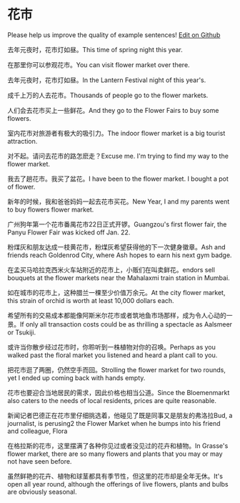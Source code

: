 # 花市

Please help us improve the quality of example sentences! [Edit on Github](https://github.com/jiyushe/jiyu-example-sentence-source/blob/main/chinese/huashi_1.md)

<p><span class="chinese">去年元夜时，花市灯如昼。</span><span class="english">This time of spring night this year.</span></p>

<p><span class="chinese">在那里你可以参观花市。</span><span class="english">You can visit flower market over there.</span></p>

<p><span class="chinese">去年元夜时，花市灯如昼。</span><span class="english">In the Lantern Festival night of this year's.</span></p>

<p><span class="chinese">成千上万的人去花市。</span><span class="english">Thousands of people go to the flower markets.</span></p>

<p><span class="chinese">人们会去花市买上一些鲜花。</span><span class="english">And they go to the Flower Fairs to buy some flowers.</span></p>

<p><span class="chinese">室内花市对旅游者有极大的吸引力。</span><span class="english">The indoor flower market is a big tourist attraction.</span></p>

<p><span class="chinese">对不起。请问去花市的路怎麽走？</span><span class="english">Excuse me. I'm trying to find my way to the flower market.</span></p>

<p><span class="chinese">我去了趟花市。我买了盆花。</span><span class="english">I have been to the flower market. I bought a pot of flower.</span></p>

<p><span class="chinese">新年的时候，我和爸爸妈妈一起去花市买花。</span><span class="english">New Year, I and my parents went to buy flowers flower market.</span></p>

<p><span class="chinese">广州狗年第一个花市番禺花市22日正式开锣。</span><span class="english">Guangzou's first flower fair, the Panyu Flower Fair was kicked off Jan. 22.</span></p>

<p><span class="chinese">粉煤灰和朋友达成一枝黄花市，粉煤灰希望获得他的下一次健身徽章。</span><span class="english">Ash and friends reach Goldenrod City, where Ash hopes to earn his next gym badge.</span></p>

<p><span class="chinese">在孟买马哈拉克西米火车站附近的花市上，小贩们在叫卖鲜花。</span><span class="english">endors sell bouquets at the flower markets near the Mahalaxmi train station in Mumbai.</span></p>

<p><span class="chinese">如在城市的花市上，这种腊兰一棵至少价值万余元。</span><span class="english">At the city flower market, this strain of orchid is worth at least 10,000 dollars each.</span></p>

<p><span class="chinese">希望所有的交易成本都能像阿斯米尔花市或者筑地鱼市场那样，成为令人心动的一景。</span><span class="english">If only all transaction costs could be as thrilling a spectacle as Aalsmeer or Tsukiji.</span></p>

<p><span class="chinese">或许当你散步经过花市时，你聆听到一株植物对你的召唤。</span><span class="english">Perhaps as you walked past the floral market you listened and heard a plant call to you.</span></p>

<p><span class="chinese">把花市逛了两圈，仍然空手而回。</span><span class="english">Strolling the flower market for two rounds, yet I ended up coming back with hands empty.</span></p>

<p><span class="chinese">花市也要迎合当地居民的需求，因此价格也相当公道。</span><span class="english">Since the Bloemenmarkt also caters to the needs of local residents, prices are quite reasonable.</span></p>

<p><span class="chinese">新闻记者巴德正在花市里仔细挑选着，他碰见了既是同事又是朋友的弗洛拉</span><span class="english">Bud, a journalist, is perusing2 the Flower Market when he bumps into his friend and colleague, Flora</span></p>

<p><span class="chinese">在格拉斯的花市，这里摆满了各种你见过或者没见过的花卉和植物。</span><span class="english">In Grasse's flower market, there are so many flowers and plants that you may or may not have seen before.</span></p>

<p><span class="chinese">虽然鲜艳的花卉、植物和球茎都具有季节性，但这里的花市却是全年无休。</span><span class="english">It's open all year round, although the offerings of live flowers, plants and bulbs are obviously seasonal.</span></p>

